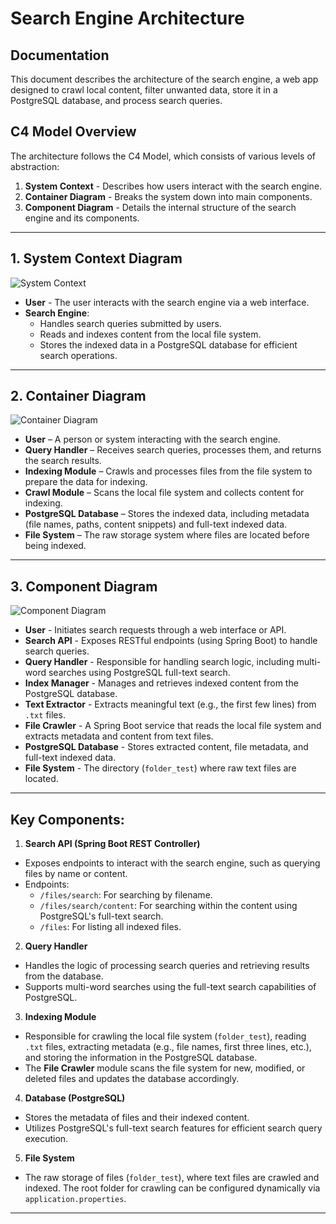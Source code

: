 # Search Engine Architecture

## Documentation
This document describes the architecture of the search engine, a web app designed to crawl local content, filter unwanted data, store it in a PostgreSQL database, and process search queries.

## C4 Model Overview
The architecture follows the C4 Model, which consists of various levels of abstraction:

1. **System Context** - Describes how users interact with the search engine.
2. **Container Diagram** - Breaks the system down into main components.
3. **Component Diagram** - Details the internal structure of the search engine and its components.

---

## 1. System Context Diagram

![System Context](Diagrams/level1.drawio.png)

- **User** - The user interacts with the search engine via a web interface.
- **Search Engine**:
    - Handles search queries submitted by users.
    - Reads and indexes content from the local file system.
    - Stores the indexed data in a PostgreSQL database for efficient search operations.

---

## 2. Container Diagram

![Container Diagram](Diagrams/level2.png)

- **User** – A person or system interacting with the search engine.
- **Query Handler** – Receives search queries, processes them, and returns the search results.
- **Indexing Module** – Crawls and processes files from the file system to prepare the data for indexing.
- **Crawl Module** – Scans the local file system and collects content for indexing.
- **PostgreSQL Database** – Stores the indexed data, including metadata (file names, paths, content snippets) and full-text indexed data.
- **File System** – The raw storage system where files are located before being indexed.

---

## 3. Component Diagram

![Component Diagram](Diagrams/level3.png)

- **User** - Initiates search requests through a web interface or API.
- **Search API** - Exposes RESTful endpoints (using Spring Boot) to handle search queries.
- **Query Handler** - Responsible for handling search logic, including multi-word searches using PostgreSQL full-text search.
- **Index Manager** - Manages and retrieves indexed content from the PostgreSQL database.
- **Text Extractor** - Extracts meaningful text (e.g., the first few lines) from `.txt` files.
- **File Crawler** - A Spring Boot service that reads the local file system and extracts metadata and content from text files.
- **PostgreSQL Database** - Stores extracted content, file metadata, and full-text indexed data.
- **File System** - The directory (`folder_test`) where raw text files are located.

---

## Key Components:

1. **Search API (Spring Boot REST Controller)**
- Exposes endpoints to interact with the search engine, such as querying files by name or content.
- Endpoints:
    - `/files/search`: For searching by filename.
    - `/files/search/content`: For searching within the content using PostgreSQL's full-text search.
    - `/files`: For listing all indexed files.

2. **Query Handler**
- Handles the logic of processing search queries and retrieving results from the database.
- Supports multi-word searches using the full-text search capabilities of PostgreSQL.

3. **Indexing Module**
- Responsible for crawling the local file system (`folder_test`), reading `.txt` files, extracting metadata (e.g., file names, first three lines, etc.), and storing the information in the PostgreSQL database.
- The **File Crawler** module scans the file system for new, modified, or deleted files and updates the database accordingly.

4. **Database (PostgreSQL)**
- Stores the metadata of files and their indexed content.
- Utilizes PostgreSQL's full-text search features for efficient search query execution.

5. **File System**
- The raw storage of files (`folder_test`), where text files are crawled and indexed. The root folder for crawling can be configured dynamically via `application.properties`.

---
